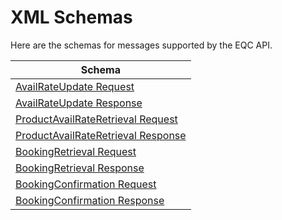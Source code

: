 # XML Schemas

Here are the schemas for messages supported by the EQC API.

| Schema | 
|--------|
|[AvailRateUpdate Request](/files/AvailRateUpdateRQ.xsd)|
|[AvailRateUpdate Response](/files/AvailRateUpdateRS.xsd)|
|[ProductAvailRateRetrieval Request](/files/ProductAvailRateRetrievalRQ.xsd)|
|[ProductAvailRateRetrieval Response](/files/ProductAvailRateRetrievalRS.xsd)|
|[BookingRetrieval Request](/files/BookingRetrievalRQ.xsd)|
|[BookingRetrieval Response](/files/BookingRetrievalRS.xsd)|
|[BookingConfirmation Request](/files/BookingConfirmRQ.xsd)|
|[BookingConfirmation Response](/files/BookingConfirmRS.xsd)|
